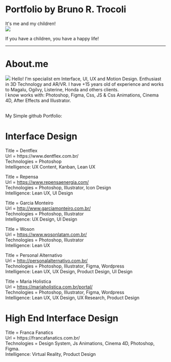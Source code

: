 # Portfolio by Bruno R. Trocoli

It's me and my children! <br>
<img src="https://media-exp1.licdn.com/dms/image/C4D03AQH_PQcZv6Ok_g/profile-displayphoto-shrink_200_200/0/1606619888161?e=1613001600&v=beta&t=5sizEuOn8eLkAjh8QWR2k7l8ME-SC6UrIz4BFVbaBqA">

If you have a children, you have a happy life!
<hr>
<h1>About.me</h1>
<img src="https://thumbs.gfycat.com/BlankBigKawala.webp">
Hello! I'm specialist em Interface, UI, UX and Motion Design. Enthusiast in 3D Technology and AR/VR. I have +15 years old of experience and works to Magalu, Ogilvy, Listerine, Honda and others clients. <br> I know works with: Photoshop, Figma, Css, JS & Css Animations, Cinema 4D, After Effects and Illustrator.

<br> My Simple github Portfolio:

<h1>Interface Design</h1>
Title = Dentflex
<br>Url = https://www.dentflex.com.br/
<br>Technologies = Photoshop
<br>Intelligence: UX Content, Kanban, Lean UX
<br>

Title = Repensa
<br>Url = https://www.repensaenergia.com/
<br>Technologies = Photoshop, Illustrator, Icon Design
<br>Intelligence: Lean UX, UI Design
<br>

Title = Garcia Monteiro
<br>Url = http://www.garciamonteiro.com.br/
<br>Technologies = Photoshop, Illustrator
<br>Intelligence: UX Design, UI Design
<br>

Title = Woson
<br>Url = https://www.wosonlatam.com.br/
<br>Technologies = Photoshop, Illustrator
<br>Intelligence: Lean UX
<br>

Title = Personal Alternativo
<br>Url = http://personalalternativo.com.br/
<br>Technologies = Photoshop, Illustrator, Figma, Wordpress
<br>Intelligence: Lean UX, UX Design, Product Design, UI Design
<br>

Title = Maria Holistica
<br>Url = https://mariaholistica.com.br/portal/
<br>Technologies = Photoshop, Illustrator, Figma, Wordpress
<br>Intelligence: Lean UX, UX Design, UX Research, Product Design
<br>


<h1>High End Interface Design</h1>
Title = Franca Fanatics
<br>Url = https://francafanatics.com.br/ 
<br>Technologies = Design System, Js Animations, Cinema 4D, Photoshop, Figma.
<br>Intelligence: Virtual Reality, Product Design
<br>




